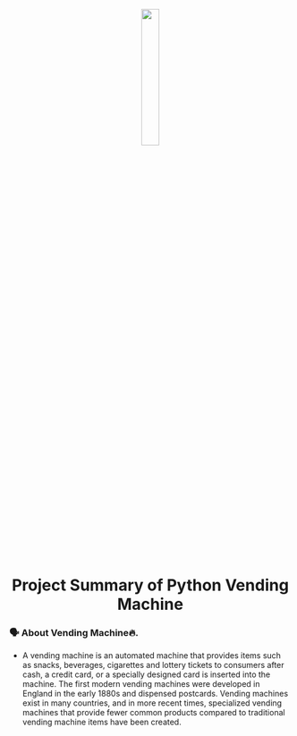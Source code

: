 <p align="center">
        <img src="https://cdn11.bigcommerce.com/s-xun5w23utl/images/stencil/1280x1280/products/7067/12026/evoke-6-snack-vending-machine__47319.1607762904.jpg?c=1" width="25%" >
</p>

<h1 align="center"> Project Summary of Python Vending Machine</h1>

### 🗣 About Vending Machine🔥.
- A vending machine is an automated machine that provides items such as snacks, beverages, cigarettes and lottery tickets to consumers after cash, a credit card, or a specially designed card is inserted into the machine. The first modern vending machines were developed in England in the early 1880s and dispensed postcards. Vending machines exist in many countries, and in more recent times, specialized vending machines that provide fewer common products compared to traditional vending machine items have been created.


